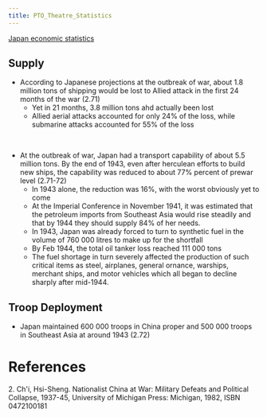```yaml
---
title: PTO_Theatre_Statistics
---
```

[Japan economic
statistics](http://www.fischer-tropsch.org/primary_documents/presentations/AIChE%202003%20Spring%20National%20Meeting/Paper%2080d%20Stranges%20Japan.pdf)

##  Supply 

-   According to Japanese projections at the outbreak of war, about 1.8
    million tons of shipping would be lost to Allied attack in the first
    24 months of the war (2.71)
    -   Yet in 21 months, 3.8 million tons ahd actually been lost
    -   Allied aerial attacks accounted for only 24% of the loss, while
        submarine attacks accounted for 55% of the loss

&nbsp;

-   At the outbreak of war, Japan had a transport capability of about
    5.5 million tons. By the end of 1943, even after herculean efforts
    to build new ships, the capability was reduced to about 77% percent
    of prewar level (2.71-72)
    -   In 1943 alone, the reduction was 16%, with the worst obviously
        yet to come
    -   At the Imperial Conference in November 1941, it was estimated
        that the petroleum imports from Southeast Asia would rise
        steadily and that by 1944 they should supply 84% of her needs.
    -   In 1943, Japan was already forced to turn to synthetic fuel in
        the volume of 760 000 litres to make up for the shortfall
    -   By Feb 1944, the total oil tanker loss reached 111 000 tons
    -   The fuel shortage in turn severely affected the production of
        such critical items as steel, airplanes, general ornance,
        warships, merchant ships, and motor vehicles which all began to
        decline sharply after mid-1944.

##  Troop Deployment 

-   Japan maintained 600 000 troops in China proper and 500 000 troops
    in Southeast Asia at around 1943 (2.72)

#  References 

2\. Ch'i, Hsi-Sheng. Nationalist China at War: Military Defeats and
Political Collapse, 1937-45, University of Michigan Press: Michigan,
1982, ISBN 0472100181
